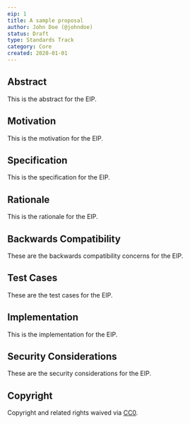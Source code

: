 ```yaml
---
eip: 1
title: A sample proposal
author: John Doe (@johndoe)
status: Draft
type: Standards Track
category: Core
created: 2020-01-01
---
```


## Abstract
This is the abstract for the EIP.

## Motivation
This is the motivation for the EIP.

## Specification
This is the specification for the EIP.

## Rationale
This is the rationale for the EIP.

## Backwards Compatibility
These are the backwards compatibility concerns for the EIP.

## Test Cases
These are the test cases for the EIP.

## Implementation
This is the implementation for the EIP.

## Security Considerations
These are the security considerations for the EIP.

## Copyright
Copyright and related rights waived via [CC0](https://creativecommons.org/publicdomain/zero/1.0/).

